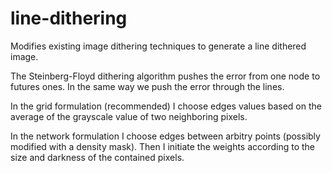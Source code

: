 # line-dithering
Modifies existing image dithering techniques to generate a line dithered image.

The Steinberg-Floyd dithering algorithm pushes the error from one node to futures ones.
In the same way we push the error through the lines.

In the grid formulation (recommended) I choose edges values based on the average of the grayscale value of two neighboring pixels.

In the network formulation I choose edges between arbitry points (possibly modified with a density mask). Then I initiate the weights according to the size and darkness of the contained pixels.

